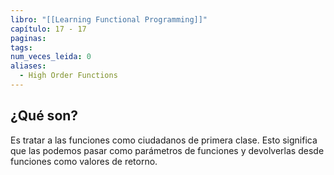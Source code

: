 ```yaml
---
libro: "[[Learning Functional Programming]]"
capítulo: 17 - 17
paginas: 
tags: 
num_veces_leida: 0
aliases:
  - High Order Functions
---
```

## ¿Qué son?

Es tratar a las funciones como ciudadanos de primera clase. Esto significa que las podemos pasar como parámetros de funciones y devolverlas desde funciones como valores de retorno.

